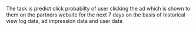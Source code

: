 
The task is predict click probabilty of user clicking the ad which is shown to them on the partners website for the next 7 days on the 
basis of historical view log data, ad impression data and user data
